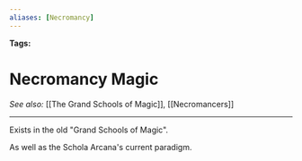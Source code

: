 ```yaml
---
aliases: [Necromancy]
---
```


**Tags:** 
# Necromancy Magic
*See also:* [[The Grand Schools of Magic]], [[Necromancers]]
___
Exists in the old "Grand Schools of Magic". 

As well as the Schola Arcana's current paradigm.
